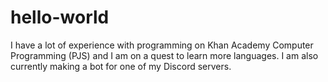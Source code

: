 # hello-world

I have a lot of experience with programming on Khan Academy Computer Programming (PJS) and I am on a quest to learn more languages. I am also currently making a bot for one of my Discord servers.
